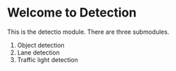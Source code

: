 # Welcome to Detection

This is the detectio module. There are three submodules.

1. Object detection
2. Lane detection
3. Traffic light detection
